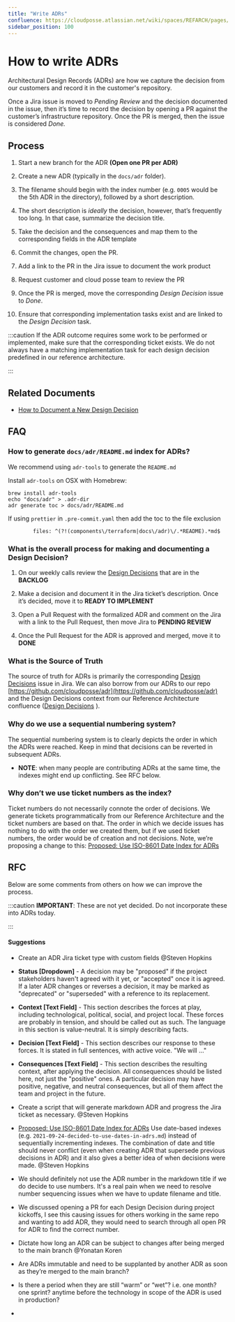 ```yaml
---
title: "Write ADRs"
confluence: https://cloudposse.atlassian.net/wiki/spaces/REFARCH/pages/1171652644/How+to+write+ADRs
sidebar_position: 100
---
```


# How to write ADRs

Architectural Design Records (ADRs) are how we capture the decision from our customers and record it in the customer's repository.

Once a Jira issue is moved to _Pending Review_ and the decision documented in the issue, then it’s time to record the decision by opening a PR against the customer’s infrastructure repository. Once the PR is merged, then the issue is considered _Done._

## Process

1. Start a new branch for the ADR **(Open one PR per ADR)**

2. Create a new ADR (typically in the `docs/adr` folder).

1. The filename should begin with the index number (e.g. `0005` would be the 5th ADR in the directory), followed by a short description.

2. The short description is _ideally_ the decision, however, that’s frequently too long. In that case, summarize the decision title.

3. Take the decision and the consequences and map them to the corresponding fields in the ADR template

4. Commit the changes, open the PR.

5. Add a link to the PR in the Jira issue to document the work product

6. Request customer and cloud posse team to review the PR

7. Once the PR is merged, move the corresponding _Design Decision_ issue to _Done_.

8. Ensure that corresponding implementation tasks exist and are linked to the _Design Decision_ task.

:::caution
If the ADR outcome requires some work to be performed or implemented, make sure that the corresponding ticket exists. We do not always have a matching implementation task for each design decision predefined in our reference architecture.

:::

## Related Documents

- [How to Document a New Design Decision](/reference-architecture/how-to-guides/tutorials/how-to-document-a-new-design-decision)

## FAQ

### How to generate `docs/adr/README.md` index for ADRs?

We recommend using `adr-tools` to generate the `README.md`

Install `adr-tools` on OSX with Homebrew:

```
brew install adr-tools
echo "docs/adr" > .adr-dir
adr generate toc > docs/adr/README.md
```

If using `prettier` in `.pre-commit.yaml` then add the toc to the file exclusion

```
        files: ^(?!(components\/terraform|docs\/adr)\/.*README).*md$
```

### What is the overall process for making and documenting a Design Decision?

1. On our weekly calls review the [Design Decisions](/reference-architecture/design-decisions) that are in the **BACKLOG**

2. Make a decision and document it in the Jira ticket’s description. Once it’s decided, move it to **READY TO IMPLEMENT**

3. Open a Pull Request with the formalized ADR and comment on the Jira with a link to the Pull Request, then move Jira to **PENDING REVIEW**

4. Once the Pull Request for the ADR is approved and merged, move it to **DONE**

### What is the Source of Truth

The source of truth for ADRs is primarily the corresponding [Design Decisions](/reference-architecture/design-decisions) issue in Jira. We can also borrow from our ADRs to our repo [https://github.com/cloudposse/adr](https://github.com/cloudposse/adr)  and the Design Decisions context from our Reference Architecture confluence ([Design Decisions](/reference-architecture/design-decisions) ).

### Why do we use a sequential numbering system?

The sequential numbering system is to clearly depicts the order in which the ADRs were reached. Keep in mind that decisions can be reverted in subsequent ADRs.

- **NOTE**: when many people are contributing ADRs at the same time, the indexes might end up conflicting.  See RFC below.

### Why don’t we use ticket numbers as the index?

Ticket numbers do not necessarily connote the order of decisions. We generate tickets programmatically from our Reference Architecture and the ticket numbers are based on that. The order in which we decide issues has nothing to do with the order we created them, but if we used ticket numbers, the order would be of creation and not decisions.
Note, we’re proposing a change to this: [Proposed: Use ISO-8601 Date Index for ADRs](/reference-architecture/reference/adrs/proposed-use-iso-8601-date-index-for-adrs)

## RFC

Below are some comments from others on how we can improve the process.

:::caution
**IMPORTANT**: These are not yet decided. Do not incorporate these into ADRs today.

:::

#### **Suggestions**

- Create an ADR Jira ticket type with custom fields @Steven Hopkins

- **Status [Dropdown]** - A decision may be "proposed" if the project stakeholders haven't agreed with it yet, or "accepted" once it is agreed. If a later ADR changes or reverses a decision, it may be marked as "deprecated" or "superseded" with a reference to its replacement.

- **Context [Text Field]** - This section describes the forces at play, including technological, political, social, and project local. These forces are probably in tension, and should be called out as such. The language in this section is value-neutral. It is simply describing facts.

- **Decision [Text Field]** - This section describes our response to these forces. It is stated in full sentences, with active voice. "We will ..."

- **Consequences [Text Field]** - This section describes the resulting context, after applying the decision. All consequences should be listed here, not just the "positive" ones. A particular decision may have positive, negative, and neutral consequences, but all of them affect the team and project in the future.

- Create a script that will generate markdown ADR and progress the Jira ticket as necessary. @Steven Hopkins

- [Proposed: Use ISO-8601 Date Index for ADRs](/reference-architecture/reference/adrs/proposed-use-iso-8601-date-index-for-adrs)
Use date-based indexes (e.g. `2021-09-24-decided-to-use-dates-in-adrs.md`) instead of sequentially incrementing indexes. The combination of date and title should never conflict (even when creating ADR that supersede previous decisions in ADR) and it also gives a better idea of when decisions were made. @Steven Hopkins

- We should definitely not use the ADR number in the markdown title if we do decide to use numbers. It's a real pain when we need to resolve number sequencing issues when we have to update filename and title.

- We discussed opening a PR for each Design Decision during project kickoffs, I see this causing issues for others working in the same repo and wanting to add ADR, they would need to search through all open PR for ADR to find the correct number.

- Dictate how long an ADR can be subject to changes after being merged to the main branch @Yonatan Koren

- Are ADRs immutable and need to be supplanted by another ADR as soon as they’re merged to the main branch?

- Is there a period when they are still “warm” or “wet”? i.e. one month? one sprint? anytime before the technology in scope of the ADR is used in production?

-


